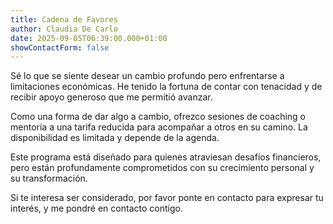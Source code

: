 ```yaml
---
title: Cadena de Favores
author: Claudia De Carlo
date: 2025-09-05T06:39:00.000+01:00
showContactForm: false
---
```

Sé lo que se siente desear un cambio profundo pero enfrentarse a limitaciones económicas. He tenido la fortuna de contar con tenacidad y de recibir apoyo generoso que me permitió avanzar.

Como una forma de dar algo a cambio, ofrezco sesiones de coaching o mentoría a una tarifa reducida para acompañar a otros en su camino. La disponibilidad es limitada y depende de la agenda.

Este programa está diseñado para quienes atraviesan desafíos financieros, pero están profundamente comprometidos con su crecimiento personal y su transformación.

Si te interesa ser considerado, por favor ponte en contacto para expresar tu interés, y me pondré en contacto contigo.
